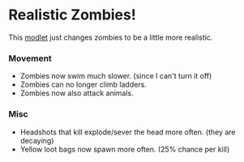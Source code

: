 # Realistic Zombies!
This [modlet](https://drive.google.com/file/d/1zOXl5YNiqOEupDau0aTzywANGba1GUna/view?usp=sharing) just changes zombies to be a little more realistic.
### Movement
+ Zombies now swim much slower. (since I can't turn it off)
+ Zombies can no longer climb ladders.
+ Zombies now also attack animals.
### Misc
+ Headshots that kill explode/sever the head more often. (they are decaying)
+ Yellow loot bags now spawn more often. (25% chance per kill)

